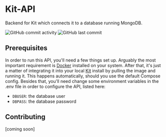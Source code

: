 # Kit-API

Backend for Kit which connects it to a database running MongoDB.

![GitHub commit activity](https://img.shields.io/github/commit-activity/m/The-Kitsune-Group/Kit-API)
![GitHub last commit](https://img.shields.io/github/last-commit/The-Kitsune-Group/Kit-API)


## Prerequisites

In order to run this API, you'll need a few things set up. Arguably the most important requirement is [Docker](https://www.docker.com/) installed on your system. After that, it's just a matter of integrating it into your local [Kit](https://github.com/The-Kitsune-Group/Kit) install by pulling the image and running it. This happens automatically, should you use the default Compose config. Besides that, you'll need change some environment variables in the .env file in order to configure the API, listed here:
- ``DBUSER``: the database user
- ``DBPASS``: the database password

## Contributing

[coming soon]